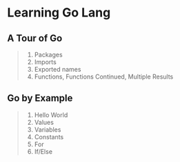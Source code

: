# Learning Go Lang

## A Tour of Go

> 1. Packages
> 1. Imports
> 1. Exported names
> 1. Functions, Functions Continued, Multiple Results

## Go by Example

> 1. Hello World
> 1. Values
> 1. Variables
> 1. Constants
> 1. For
> 1. If/Else
